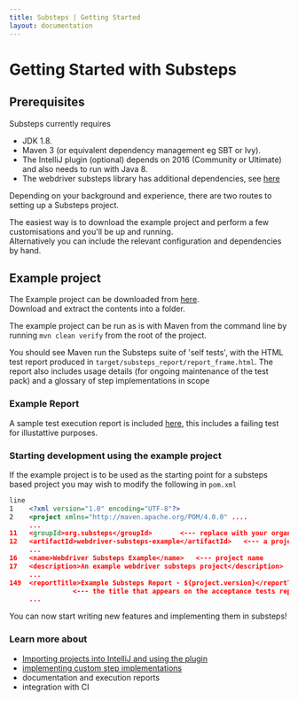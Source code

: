 ```yaml
---
title: Substeps | Getting Started
layout: documentation
---
```


Getting Started with Substeps
=============================

Prerequisites
-------------
Substeps currently requires 

* JDK 1.8.
* Maven 3 (or equivalent dependency management eg SBT or Ivy).
* The IntelliJ plugin (optional) depends on 2016 (Community or Ultimate) and also needs to run with Java 8.
* The webdriver substeps library has additional dependencies, see [here](../webdriver/introduction)



Depending on your background and experience, there are two routes to setting up a Substeps project.

The easiest way is to download the example project and perform a few customisations and you'll be up and running.  
Alternatively you can include the relevant configuration and dependencies by hand.

Example project
---------------
The Example project can be downloaded from [here](https://github.com/Substeps/substeps-example/releases "Substeps example project releases").  
Download and extract the contents into a folder.

The example project can be run as is with Maven from the command line by running `mvn clean verify` from the root of the project.

You should see Maven run the Substeps suite of 'self tests', with the HTML test report produced in 
`target/substeps_report/report_frame.html`.  The report also includes usage details (for ongoing maintenance of the test pack) and a glossary of step implementations in scope  

### Example Report ###
A sample test execution report is included [here](../../substeps_report/report_frame.html), this includes a failing test for illustattive purposes.


### Starting development using the example project 

If the example project is to be used as the starting point for a substeps based project you may wish to modify the following in `pom.xml`

```xml
line
1    <?xml version="1.0" encoding="UTF-8"?>
2    <project xmlns="http://maven.apache.org/POM/4.0.0" ....
     ...
11   <groupId>org.substeps</groupId>       <--- replace with your organisation
12   <artifactId>webdriver-substeps-example</artifactId>   <--- a project identifier
     ...
16   <name>Webdriver Substeps Example</name>   <--- project name
17   <description>An example webdriver substeps project</description>  <---- project description
     ...
149  <reportTitle>Example Substeps Report - ${project.version}</reportTitle>   
                <--- the title that appears on the acceptance tests report
     ...
```

You can now start writing new features and implementing them in substeps!

### Learn more about
* [Importing projects into IntelliJ and using the plugin](../intellij-integration/)
* [implementing custom step implementations](../customisation/)
* documentation and execution reports
* integration with CI

